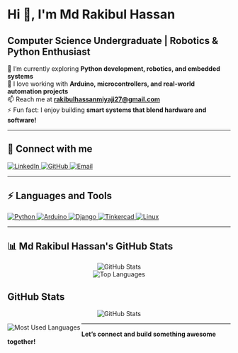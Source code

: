 # Hi 👋, I'm Md Rakibul Hassan  
## Computer Science Undergraduate | Robotics & Python Enthusiast  

🌱 I’m currently exploring **Python development, robotics, and embedded systems**  
🔭 I love working with **Arduino, microcontrollers, and real-world automation projects**  
📫 Reach me at **[rakibulhassanmiyaji27@gmail.com](mailto:rakibulhassanmiyaji27@gmail.com)**  
⚡ Fun fact: I enjoy building **smart systems that blend hardware and software!**  

---

## 📌 **Connect with me**  
<p align="left">
  <a href="https://www.linkedin.com/in/md-rakibul-hassan-507b00308/" target="_blank">
    <img src="https://img.shields.io/badge/LinkedIn-0077B5?logo=linkedin&style=for-the-badge&logoColor=white" alt="LinkedIn">
  </a>
  <a href="https://github.com/RR0327" target="_blank">
    <img src="https://img.shields.io/badge/GitHub-181717?logo=github&style=for-the-badge&logoColor=white" alt="GitHub">
  </a>
  <a href="mailto:rakibulhassanmiyaji27@gmail.com" target="_blank">
    <img src="https://img.shields.io/badge/Email-D14836?logo=gmail&style=for-the-badge&logoColor=white" alt="Email">
  </a>
</p>

---

## ⚡ **Languages and Tools**  
<p align="left">
  <a href="https://www.python.org/" target="_blank">
    <img src="https://img.shields.io/badge/Python-3776AB?logo=python&style=for-the-badge&logoColor=white" alt="Python">
  </a>
  <a href="https://www.arduino.cc/" target="_blank">
    <img src="https://img.shields.io/badge/Arduino-00979D?logo=arduino&style=for-the-badge&logoColor=white" alt="Arduino">
  </a>
  <a href="https://www.djangoproject.com/" target="_blank">
    <img src="https://img.shields.io/badge/Django-092E20?logo=django&style=for-the-badge&logoColor=white" alt="Django">
  </a>
  <a href="https://www.tinkercad.com/" target="_blank">
    <img src="https://img.shields.io/badge/Tinkercad-FF5722?logo=tinkercad&style=for-the-badge&logoColor=white" alt="Tinkercad">
  </a>
  <a href="https://www.linux.org/" target="_blank">
    <img src="https://img.shields.io/badge/Linux-FCC624?logo=linux&style=for-the-badge&logoColor=black" alt="Linux">
  </a>
</p>

---

## 📊 **Md Rakibul Hassan's GitHub Stats**  
<p align="center">
  <img src="https://github-readme-stats.vercel.app/api?username=RR0327&show_icons=true&theme=tokyonight&icon_color=FFD43B" alt="GitHub Stats">
  <br>
  <img src="https://github-readme-stats.vercel.app/api/top-langs/?username=RR0327&layout=compact&theme=tokyonight" alt="Top Languages">
</p>

## GitHub Stats  
<p align="center">
  <img src="https://github-readme-stats.vercel.app/api?username=RR0327&show_icons=true&theme=tokyonight&icon_color=FFD43B" alt="GitHub Stats">
</p>

<p align="center">
  <img src="https://github-readme-stats.vercel.app/api/top-langs/?username=RR0327&layout=compact&theme=tokyonight" alt="Most Used Languages" align="left">
</p>


---

 **Let’s connect and build something awesome together!**  
